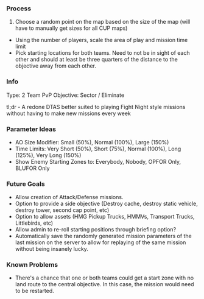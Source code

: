 ### Process
1. Choose a random point on the map based on the size of the map (will have to manually get sizes for all CUP maps)
* Using the number of players, scale the area of play and mission time limit
* Pick starting locations for both teams. Need to not be in sight of each other and should at least be three quarters of the distance to the objective away from each other.

### Info
Type:   2 Team PvP
Objective:  Sector / Eliminate

tl;dr - A redone DTAS better suited to playing Fight Night style missions without having to make new missions every week

### Parameter Ideas

* AO Size Modifier:   Small (50%), Normal (100%), Large (150%)
* Time Limits:    Very Short (50%), Short (75%), Normal (100%), Long (125%), Very Long (150%)
* Show Enemy Starting Zones to:   Everybody, Nobody, OPFOR Only, BLUFOR Only

### Future Goals

* Allow creation of Attack/Defense missions.
* Option to provide a side objective (Destroy cache, destroy static vehicle, destroy tower, second cap point, etc)
* Option to allow assets (HMG Pickup Trucks, HMMVs, Transport Trucks, Littlebirds, etc)
* Allow admin to re-roll starting positions through briefing option?
* Automatically save the randomly generated mission parameters of the last mission on the server to allow for replaying of the same mission without being insanely lucky.

### Known Problems
* There's a chance that one or both teams could get a start zone with no land route to the central objective. In this case, the mission would need to be restarted.
